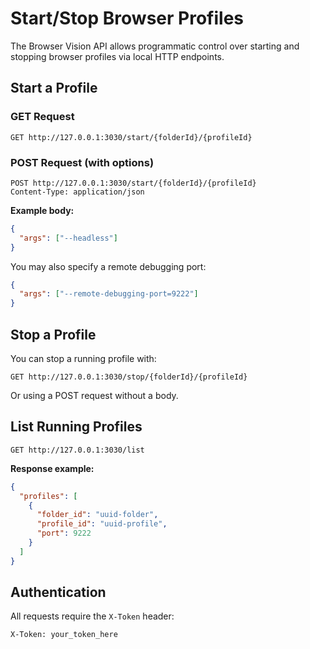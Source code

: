 # Start/Stop Browser Profiles

The Browser Vision API allows programmatic control over starting and stopping browser profiles via local HTTP endpoints.

## Start a Profile

### GET Request

```
GET http://127.0.0.1:3030/start/{folderId}/{profileId}
```

### POST Request (with options)

```
POST http://127.0.0.1:3030/start/{folderId}/{profileId}
Content-Type: application/json
```

**Example body:**

```json
{
  "args": ["--headless"]
}
```

You may also specify a remote debugging port:

```json
{
  "args": ["--remote-debugging-port=9222"]
}
```

## Stop a Profile

You can stop a running profile with:

```
GET http://127.0.0.1:3030/stop/{folderId}/{profileId}
```

Or using a POST request without a body.

## List Running Profiles

```
GET http://127.0.0.1:3030/list
```

**Response example:**

```json
{
  "profiles": [
    {
      "folder_id": "uuid-folder",
      "profile_id": "uuid-profile",
      "port": 9222
    }
  ]
}
```

## Authentication

All requests require the `X-Token` header:

```http
X-Token: your_token_here
```